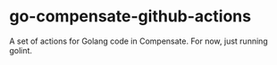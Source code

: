 # go-compensate-github-actions

A set of actions for Golang code in Compensate. For now, just running golint.
